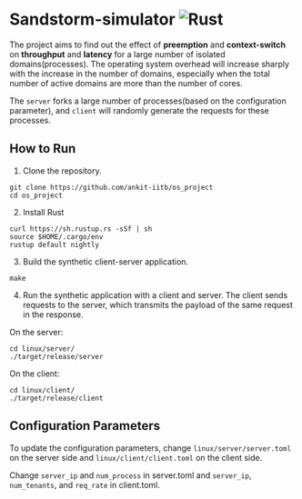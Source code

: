 # Sandstorm-simulator ![Rust](https://github.com/ankit-iitb/os_project/workflows/Rust/badge.svg?branch=master)

The project aims to find out the effect of **preemption** and **context-switch** on **throughput** and **latency** for a large number of isolated domains(processes). The operating system overhead will increase sharply with the increase in the number of domains, especially when the total number of active domains are more than the number of cores.

The `server` forks a large number of processes(based on the configuration parameter), and `client` will randomly generate the requests for these processes.

## How to Run

1) Clone the repository.

```
git clone https://github.com/ankit-iitb/os_project
cd os_project
```

2) Install Rust

```
curl https://sh.rustup.rs -sSf | sh
source $HOME/.cargo/env
rustup default nightly
```
3) Build the synthetic client-server application.
```
make
```

4) Run the synthetic application with a client and server. The client sends requests
to the server, which transmits the payload of the same request in the response.

On the server:
```
cd linux/server/
./target/release/server
```

On the client:
```
cd linux/client/
./target/release/client
```

## Configuration Parameters
To update the configuration parameters, change `linux/server/server.toml` on the server side and `linux/client/client.toml` on the client side.

 Change `server_ip` and `num_process` in server.toml and `server_ip`, `num_tenants`, and `req_rate` in client.toml.
